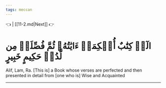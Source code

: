 ```yaml
---
tags: meccan
---
```


👈  | [[11-2.md|Next]] 👉

# الٓرۚ كِتَٰبٌ أُحۡكِمَتۡ ءَايَٰتُهُۥ ثُمَّ فُصِّلَتۡ مِن لَّدُنۡ حَكِيمٍ خَبِيرٍ

Alif, Lam, Ra. [This is] a Book whose verses are perfected and then presented in detail from [one who is] Wise and Acquainted

---


